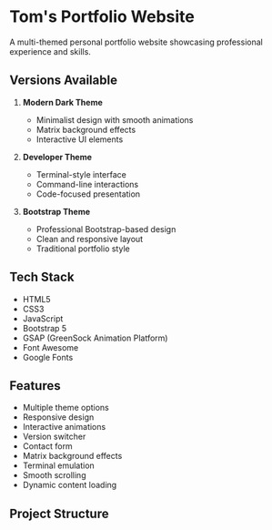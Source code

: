 # Tom's Portfolio Website

A multi-themed personal portfolio website showcasing professional experience and skills.

## Versions Available

1. **Modern Dark Theme**
   - Minimalist design with smooth animations
   - Matrix background effects
   - Interactive UI elements

2. **Developer Theme**
   - Terminal-style interface
   - Command-line interactions
   - Code-focused presentation

3. **Bootstrap Theme**
   - Professional Bootstrap-based design
   - Clean and responsive layout
   - Traditional portfolio style

## Tech Stack

- HTML5
- CSS3
- JavaScript
- Bootstrap 5
- GSAP (GreenSock Animation Platform)
- Font Awesome
- Google Fonts

## Features

- Multiple theme options
- Responsive design
- Interactive animations
- Version switcher
- Contact form
- Matrix background effects
- Terminal emulation
- Smooth scrolling
- Dynamic content loading

## Project Structure 